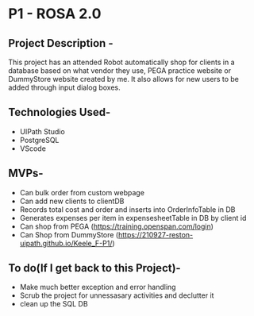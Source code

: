# P1 - ROSA 2.0

## Project Description -
This project has an attended Robot automatically shop for clients in a database based on what vendor they use, PEGA practice website or DummyStore website created by me. It also allows for new users to be added through input dialog boxes.

## Technologies Used-

* UIPath Studio
* PostgreSQL
* VScode

## MVPs- 

* Can bulk order from custom webpage
* Can add new clients to clientDB
* Records total cost and order and inserts into OrderInfoTable in DB
* Generates expenses per item in expensesheetTable in DB by client id
* Can shop from PEGA (https://training.openspan.com/login)
* Can Shop from DummyStore (https://210927-reston-uipath.github.io/Keele_F-P1/)

## To do(If I get back to this Project)-

* Make much better exception and error handling
* Scrub the project for unnessasary activities and declutter it
* clean up the SQL DB





